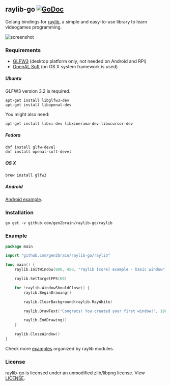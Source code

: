 ## raylib-go [![GoDoc](https://godoc.org/github.com/gen2brain/raylib-go/raylib?status.svg)](https://godoc.org/github.com/gen2brain/raylib-go/raylib)

Golang bindings for [raylib](http://www.raylib.com/), a simple and easy-to-use library to learn videogames programming.

![screenshot](https://goo.gl/q6DAoy)

### Requirements

* [GLFW3](http://www.glfw.org/) (desktop platform only, not needed on Android and RPi)
* [OpenAL Soft](http://kcat.strangesoft.net/openal.html) (on OS X system framework is used)

##### Ubuntu

GLFW3 version 3.2 is required.

    apt-get install libglfw3-dev
    apt-get install libopenal-dev
    
You might also need:
    
    apt-get install libxi-dev libxinerama-dev libxcursor-dev

##### Fedora
    
    dnf install glfw-devel
    dnf install openal-soft-devel

##### OS X

    brew install glfw3

##### Android

[Android example](https://github.com/gen2brain/raylib-go/tree/master/examples/android/example).

### Installation

    go get -v github.com/gen2brain/raylib-go/raylib

### Example

```go
package main

import "github.com/gen2brain/raylib-go/raylib"

func main() {
	raylib.InitWindow(800, 450, "raylib [core] example - basic window")

	raylib.SetTargetFPS(60)

	for !raylib.WindowShouldClose() {
		raylib.BeginDrawing()

		raylib.ClearBackground(raylib.RayWhite)

		raylib.DrawText("Congrats! You created your first window!", 190, 200, 20, raylib.LightGray)

		raylib.EndDrawing()
	}

	raylib.CloseWindow()
}
```

Check more [examples](https://github.com/gen2brain/raylib-go/tree/master/examples) organized by raylib modules.


### License

raylib-go is licensed under an unmodified zlib/libpng license. View [LICENSE](https://github.com/gen2brain/raylib-go/blob/master/LICENSE).
